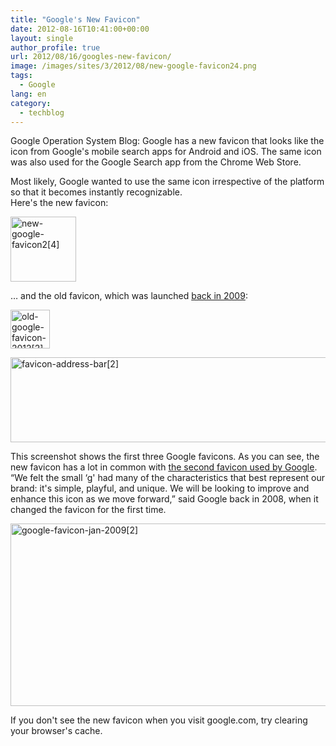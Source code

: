 ```yaml
---
title: "Google's New Favicon"
date: 2012-08-16T10:41:00+00:00
layout: single
author_profile: true
url: 2012/08/16/googles-new-favicon/
image: /images/sites/3/2012/08/new-google-favicon24.png
tags:
  - Google
lang: en
category: 
  - techblog
---
```

Google Operation System Blog: Google has a new favicon that looks like the icon from Google's mobile search apps for Android and iOS. The same icon was also used for the Google Search app from the Chrome Web Store.

Most likely, Google wanted to use the same icon irrespective of the platform so that it becomes instantly recognizable.  
Here's the new favicon:

[<img class="alignnone size-full wp-image-6613" alt="new-google-favicon2[4]" src="/images/2012/08/new-google-favicon24.png" width="105" height="104" />](/images/2012/08/new-google-favicon24.png)

… and the old favicon, which was launched [back in 2009](http://googlesystem.blogspot.com/2009/01/new-google-favicon.html):

[<img class="alignnone size-full wp-image-6614" alt="old-google-favicon-2012[2]" src="/images/2012/08/old-google-favicon-20122.png" width="63" height="62" />](/images/2012/08/old-google-favicon-20122.png)

[<img class="alignnone size-full wp-image-6611" alt="favicon-address-bar[2]" src="/images/2012/08/favicon-address-bar2.png" width="508" height="136" srcset="/images/sites/3/2012/08/favicon-address-bar2.png 508w, /images/sites/3/2012/08/favicon-address-bar2-300x80.png 300w" sizes="(max-width: 508px) 100vw, 508px" />](/images/2012/08/favicon-address-bar2.png)

This screenshot shows the first three Google favicons. As you can see, the new favicon has a lot in common with [the second favicon used by Google](http://googlesystem.blogspot.com/2008/05/new-google-favicon.html). “We felt the small &#8216;g' had many of the characteristics that best represent our brand: it's simple, playful, and unique. We will be looking to improve and enhance this icon as we move forward,” said Google back in 2008, when it changed the favicon for the first time.

[<img class="alignnone size-full wp-image-6612" alt="google-favicon-jan-2009[2]" src="/images/2012/08/google-favicon-jan-20092.png" width="572" height="292" srcset="/images/sites/3/2012/08/google-favicon-jan-20092.png 572w, /images/sites/3/2012/08/google-favicon-jan-20092-300x153.png 300w" sizes="(max-width: 572px) 100vw, 572px" />](/images/2012/08/google-favicon-jan-20092.png)

If you don't see the new favicon when you visit google.com, try clearing your browser's cache.